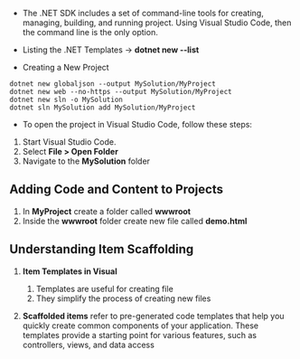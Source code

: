 * The .NET SDK includes a set of command-line tools for creating, managing, building, and running project. Using Visual Studio Code, then the command line is the only option.
  
* Listing the .NET Templates -> **dotnet new --list**
  
* Creating a New Project

```
dotnet new globaljson --output MySolution/MyProject
dotnet new web --no-https --output MySolution/MyProject
dotnet new sln -o MySolution
dotnet sln MySolution add MySolution/MyProject
```

* To open the project in Visual Studio Code, follow these steps:

1. Start Visual Studio Code.
2. Select **File > Open Folder**
3. Navigate to the **MySolution** folder

## Adding Code and Content to Projects

1. In **MyProject** create a folder called **wwwroot**
2. Inside the **wwwroot** folder create new file called **demo.html**
   
## Understanding Item Scaffolding

1. **Item Templates in Visual**  

   1. Templates are useful for creating file
   2. They simplify the process of creating new files

2. **Scaffolded items** refer to pre-generated code templates that help you quickly create common components of your application. These templates provide a starting point for various features, such as controllers, views, and data access